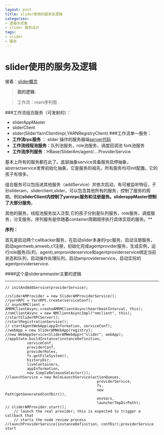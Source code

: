 ```yaml
---
layout: post
title: slider使用的服务及逻辑
categories:
- 逻辑与现象
- slider 服务设计
tags:
- slider
- 服务
---
```



<i class="icon-file"></i>slider使用的服务及逻辑
============

 
 接着：[slider概念](http://jayfans3.github.io/2015/03/slider_server/)

 > **我的逻辑:**

> 工作流：main序列图

###工作流组合服务（可发射的）：
- sliderAppMaster
- sliderClient
- slider(SliderYarnClientImpl,YARNRegistryClient)
###工作流单一服务：
- **工作流rpc服务** ： slider 操作的服务器端[server代码](#server代码)
- **工作流线程池服务**：队列池服务，role池服务，调度回调池 fork池服务
- **工作流序列服务**：HBase/SliderAm/agent/....ProviderService


 
基本上所有的服务都在此了。底层抽象service具备服务启停抽象，abstractservice发育初始化抽象，它是服务的祖先，所有服务均可init配置。它的孩子有很多。
  
 组合服务可以包括进其他服务（addService）并依次启动，有可被监听特征，子孙slideram，sliderclient,slider，可以包含其他所有的服务，控制了服务的周期。例如**sliderClient内控制了yarnrpc服务和注册服务。sliderappMaster控制了大部分服务**。

 其他的服务，线程池服务加入<E extends ExecutorService>泛型,它的孩子分别是队列服务，role服务，调度服务，分支服务。序列服务是伴随着container周期顺序执行具体实现的服务。**

 **序列：**


  首先是启动两个callbacker服务，在启动slider本身的rpc服务，启动注册服务，启动agentweb,amweb,c1注册，初始化完成agentprovider服务，生成实例，运行role服务(队列，agent),amproviderservice和agentproviderservice绑定当前状态和队列，启动操作处理队列，启动amproviderservice，启动实际的agentproviderservice.



####这个是sliderammaster主要的逻辑

----------------

	// initAndAddService(providerService);
	
	//sliderAMProvider = new SliderAMProviderService();
	//yarnRPC = YarnRPC.create(serviceConf);
	// asyncRMClient = AMRMClientAsync.createAMRMClientAsync(heartbeatInterval, this);
	//nmClientAsync = new NMClientAsyncImpl("nmclient", this);
	//startSliderRPCServer();
	//startRegistrationService();
	// startAgentWebApp(appInformation, serviceConf);
	//webApp = new SliderAMWebApp(registry);
	//new WebAppService<SliderAMWebApp>("slider", webApp);
	//appState.buildInstance(instanceDefinition,
	          serviceConf,
	          providerConf,
	          providerRoles,
	          fs.getFileSystem(),
	          historyDir,
	          liveContainers,
	          appInformation,
	          new SimpleReleaseSelector());
	//launchService = new RoleLaunchService(actionQueues,
	                                          providerService,
	                                          fs,
	                                          new Path(getGeneratedConfDir()),
	                                          envVars,
	                                          launcherTmpDirPath);
	// sliderAMProvider.start();
	    // launch the real provider; this is expected to trigger a callback that
	    // starts the node review process
	//launchProviderService(instanceDefinition, confDir);providerService start



